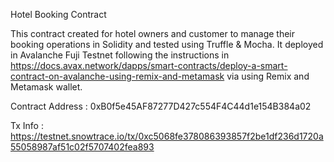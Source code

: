 Hotel Booking Contract

This contract created for hotel owners and customer to manage their booking operations in Solidity and tested using Truffle & Mocha. It deployed in Avalanche Fuji Testnet following the instructions in https://docs.avax.network/dapps/smart-contracts/deploy-a-smart-contract-on-avalanche-using-remix-and-metamask via using Remix and Metamask wallet.

Contract Address : 0xB0f5e45AF87277D427c554F4C44d1e154B384a02

Tx Info : https://testnet.snowtrace.io/tx/0xc5068fe378086393857f2be1df236d1720a55058987af51c02f5707402fea893
